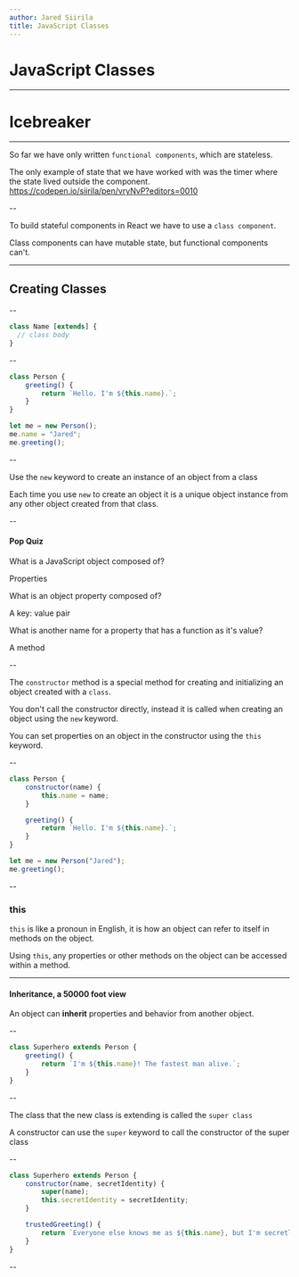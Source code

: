 ```yaml
---
author: Jared Siirila
title: JavaScript Classes
---
```


# JavaScript Classes

---

# Icebreaker

---

So far we have only written `functional components`, which are stateless.

The only example of state that we have worked with was the timer where the state lived outside the component. https://codepen.io/siirila/pen/vryNvP?editors=0010

<!-- .element: class="fragment" -->

--

To build stateful components in React we have to use a `class component`.

Class components can have mutable state, but functional components can't.
<!-- .element: class="fragment" -->

---

## Creating Classes

--

```javascript
class Name [extends] {
  // class body
}
```

--

```javascript
class Person {
    greeting() {
        return `Hello. I'm ${this.name}.`;
    }
}

let me = new Person();
me.name = "Jared";
me.greeting();
```

--

Use the `new` keyword to create an instance of an object from a class

Each time you use `new` to create an object it is a unique object instance from any other object created from that class.

--

#### Pop Quiz

What is a JavaScript object composed of?
<!-- .element: class="fragment" -->

Properties
<!-- .element: class="fragment" -->

What is an object property composed of?
<!-- .element: class="fragment" -->

A key: value pair
<!-- .element: class="fragment" -->

What is another name for a property that has a function as it's value?
<!-- .element: class="fragment" -->

A method
<!-- .element: class="fragment" -->

--

The `constructor` method is a special method for creating and initializing an object created with a `class`.

You don't call the constructor directly, instead it is called when creating an object using the `new` keyword.

You can set properties on an object in the constructor using the `this` keyword.

--

```javascript
class Person {
    constructor(name) {
        this.name = name;
    }

    greeting() {
        return `Hello. I'm ${this.name}.`;
    }
}

let me = new Person("Jared");
me.greeting();
```

--

### this

`this` is like a pronoun in English, it is how an object can refer to itself in methods on the object.

Using `this`, any properties or other methods on the object can be accessed within a method.

---

#### Inheritance, a 50000 foot view

An object can **inherit** properties and behavior from another object.

--

```javascript
class Superhero extends Person {
    greeting() {
        return `I'm ${this.name}! The fastest man alive.`;
    }
}
```

--

The class that the new class is extending is called the `super class`

A constructor can use the `super` keyword to call the constructor of the super class

--

```javascript
class Superhero extends Person {
    constructor(name, secretIdentity) {
        super(name);
        this.secretIdentity = secretIdentity;
    }

    trustedGreeting() {
        return `Everyone else knows me as ${this.name}, but I'm secretly ${this.secretIdentity}.`;
    }
}
```

--

